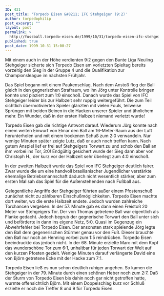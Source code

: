```yaml
---
ID: 431
post_title: 'Torpedo Eisen &#8211; IFC Stehgeiger (9:2)'
author: torpedophilip
post_excerpt: ""
layout: post
permalink: >
  http://fussball.torpedo-eisen.de/1999/10/31/torpedo-eisen-ifc-stehgeiger-92/
published: true
post_date: 1999-10-31 15:00:27
---
```

Mit einem auch in der Höhe verdienten 9:2 gegen den Bunte Liga Neuling Stehgeiger sicherte sich Torpedo Eisen am vorletzten Spieltag bereits vorzeitig den Sieg in der Gruppe 4 und die Qualifikation zur Championsleague im nächsten Frühjahr.

Das Spiel begann mit einem Paukenschlag. Nach dem Anstoß flog der Ball gleich in den gegnerischen Strafraum, wo ihn Jörg unter Kontrolle bringen konnte und plaziert zum 1:0 einschoß. Danach wurde das Spiel von IFC Stehgeiger leider bis zur Halbzeit sehr ruppig weitergeführt. Die zum Teil sichtlich übermotivierten Spieler glänzten mit vielen Fouls, teilweise Sprüngen mit beiden Beinen in die Hacken unserer Spieler und ähnlichem mehr. Ein Wunder, daß in der ersten Halbzeit niemand verletzt wurde!

Torpedo Eisen gab die richtige Antwort darauf. Wiederum Jörg konnte nach einem weiten Einwurf von Elmar den Ball am 16-Meter-Raum aus der Luft herunterholen und mit einem trockenen Schuß zum 2:0 verwandeln. Nur wenige Minuten später zeigte Lutz, daß er auch noch treffen kann. Nach gutem Anspiel lief er frei auf Stehgeigers Torwart zu und schob den Ball an ihm vorbei ins Tor, 3:0! Endgültig gesichert wurde der Sieg dann aber von Christoph H., der kurz vor der Halbzeit sehr überlegt zum 4:0 einschoß. 

In der zweiten Halbzeit wurde das Spiel von IFC Stehgeiger deutlich fairer. Zwar wurde die um eine handvoll brasilianischer Jugendlicher verstärkte ehemalige Betriebsmannschaft dadurch nicht wesentlich stärker, aber zum ersten Mal sah das Spiel für die Außenstehenden nach Fußball aus.

Gelegentliche Angriffe der Stehgeiger führten außer einem Pfostenschuß zunächst nicht zu zählbaren Einschußmöglichkeiten. Torpedo Eisen machte dort weiter, wo die erste Halbzeit endete. Jedoch wurden zahlreiche Torchancen vergeben. In der 57. Minute gab es dann einen Freistoß 20 Meter vor Stehgeigers Tor. Der von Thomas getretene Ball war eigentlich als Flanke gedacht. Jedoch begrub der gegnerische Torwart den Ball unter sich und beförderte in dann ins eigene Netz, 5:0. Quasi im Gegenzug ein Abwehrfehler bei Torpedo Eisen. Der ansonsten stark spielende Jörg legte den Ball dem gegenerischen Stürmer genau vor den Fuß. Dieser brauchte den Ball nur noch an Henning vorbei zum 1:5 reindrücken. Torpedo Eisen beeindruckte das jedoch nicht. In der 68. Minute erzielte Marc mit dem Kopf das wunderschöne Tor zum 6:1, unhaltbar für jeden Torwart der Welt auf den kurzen Pfosten gezielt. Wenige Minuten darauf verlängerte David eine von Björn getretene Ecke mit der Hacke zum 7:1.

Torpedo Eisen ließ es nun schon deutlich ruhiger angehen. So kamen die Stehgeiger in der 79. Minute durch einen schönen Heber noch zum 2:7. Daß der Sturm von Torpedo Eisen bis dahin noch gar nicht getroffen hatte, wurmte offensichtlich Björn. Mit einem Doppelschlag kurz vor Schluß erzielte er noch die Treffer 8 und 9 für Torpedo Eisen.